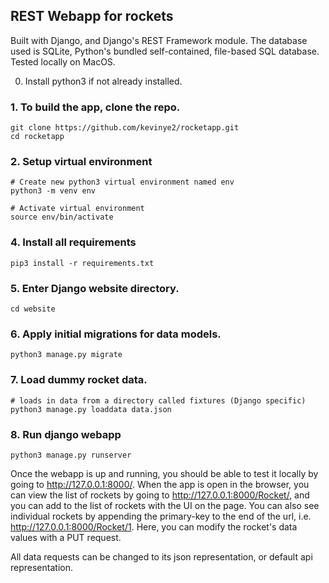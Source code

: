 ## REST Webapp for rockets

Built with Django, and Django's REST Framework module. The database used is SQLite, Python's bundled self-contained, file-based SQL database. Tested locally on MacOS.

0. Install python3 if not already installed.

### 1. To build the app, clone the repo.
```
git clone https://github.com/kevinye2/rocketapp.git
cd rocketapp
```

### 2. Setup virtual environment
```
# Create new python3 virtual environment named env
python3 -m venv env

# Activate virtual environment
source env/bin/activate
```

### 4. Install all requirements
```
pip3 install -r requirements.txt
```

### 5. Enter Django website directory.
```
cd website
```

### 6. Apply initial migrations for data models.
```
python3 manage.py migrate
```

### 7. Load dummy rocket data.
```
# loads in data from a directory called fixtures (Django specific)
python3 manage.py loaddata data.json
```

### 8. Run django webapp
```
python3 manage.py runserver
```

Once the webapp is up and running, you should be able to test it locally by going to http://127.0.0.1:8000/.
When the app is open in the browser, you can view the list of rockets by going to http://127.0.0.1:8000/Rocket/, and you can add to the list of rockets with the UI on the page.
You can also see individual rockets by appending the primary-key to the end of the url, i.e. http://127.0.0.1:8000/Rocket/1. Here, you can modify the rocket's data values with a PUT request.

All data requests can be changed to its json representation, or default api representation. 